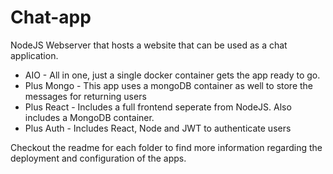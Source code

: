# Chat-app
NodeJS Webserver that hosts a website that can be used as a chat application. 

- AIO - All in one, just a single docker container gets the app ready to go. 
- Plus Mongo - This app uses a mongoDB container as well to store the messages for returning users
- Plus React - Includes a full frontend seperate from NodeJS. Also includes a MongoDB container.
- Plus Auth - Includes React, Node and JWT to authenticate users

Checkout the readme for each folder to find more information regarding the deployment and configuration of the apps.